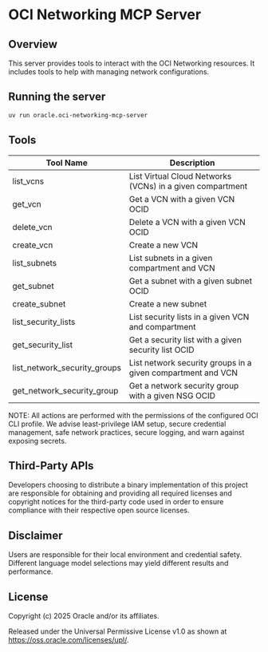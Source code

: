 # OCI Networking MCP Server

## Overview
This server provides tools to interact with the OCI Networking resources.
It includes tools to help with managing network configurations.

## Running the server
```sh
uv run oracle.oci-networking-mcp-server
```

## Tools
| Tool Name | Description |
| --- | --- |
| list_vcns | List Virtual Cloud Networks (VCNs) in a given compartment |
| get_vcn | Get a VCN with a given VCN OCID |
| delete_vcn | Delete a VCN with a given VCN OCID |
| create_vcn | Create a new VCN |
| list_subnets | List subnets in a given compartment and VCN |
| get_subnet | Get a subnet with a given subnet OCID |
| create_subnet | Create a new subnet |
| list_security_lists | List security lists in a given VCN and compartment |
| get_security_list | Get a security list with a given security list OCID |
| list_network_security_groups | List network security groups in a given compartment and VCN |
| get_network_security_group | Get a network security group with a given NSG OCID |

NOTE: All actions are performed with the permissions of the configured OCI CLI profile. We advise least-privilege IAM setup, secure credential management, safe network practices, secure logging, and warn against exposing secrets.

## Third-Party APIs

Developers choosing to distribute a binary implementation of this project are responsible for obtaining and providing all required licenses and copyright notices for the third-party code used in order to ensure compliance with their respective open source licenses.

## Disclaimer

Users are responsible for their local environment and credential safety. Different language model selections may yield different results and performance.

## License

Copyright (c) 2025 Oracle and/or its affiliates.
 
Released under the Universal Permissive License v1.0 as shown at  
<https://oss.oracle.com/licenses/upl/>.
